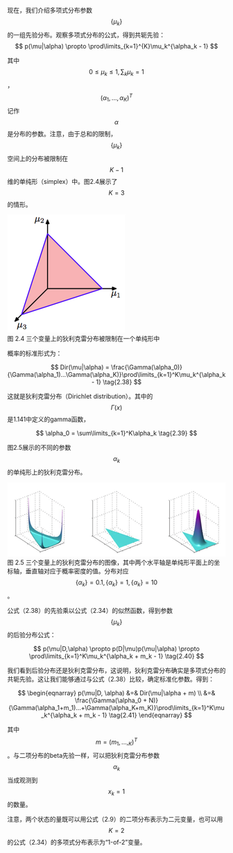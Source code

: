 现在，我们介绍多项式分布参数$$ \{\mu_k\} $$的一组先验分布。观察多项式分布的公式，得到共轭先验：    
$$
p(\mu|\alpha) \propto \prod\limits_{k=1}^{K}\mu_k^{\alpha_k - 1}
$$

其中$$ 0 \leq \mu_k \leq 1 , \sum_k\mu_k = 1 $$，$$ (\alpha_1,...,\alpha_K)^T $$记作$$ \alpha $$是分布的参数。注意，由于总和的限制，$$ \{\mu_k\} $$空间上的分布被限制在$$ K − 1 $$维的单纯形（simplex）中。图2.4展示了$$ K = 3 $$的情形。

![图 2-4](images/simplex.png)      
图 2.4 三个变量上的狄利克雷分布被限制在一个单纯形中

概率的标准形式为：

$$
Dir(\mu|\alpha) = \frac{\Gamma(\alpha_0)}{\Gamma(\alpha_1)...\Gamma(\alpha_K)}\prod\limits_{k=1}^K\mu_k^{\alpha_k - 1} \tag{2.38}
$$

这就是狄利克雷分布（Dirichlet distribution）。其中的$$ \Gamma(x) $$是1.141中定义的gamma函数，

$$
\alpha_0 = \sum\limits_{k=1}^K\alpha_k \tag{2.39}
$$

图2.5展示的不同的参数$$ \alpha_k $$的单纯形上的狄利克雷分布。

![图 2-5](images/dirichlet.png)      
图 2.5 三个变量上的狄利克雷分布的图像，其中两个水平轴是单纯形平面上的坐标轴，垂直轴对应于概率密度的值。分布对应$$ \{\alpha_k\} = 0.1, \{\alpha_k\} = 1, \{\alpha_k\} = 10 $$。 

公式（2.38）的先验乘以公式（2.34）的似然函数，得到参数$$ \{\mu_k\} $$的后验分布公式：    

$$
p(\mu|D,\alpha) \propto p(D|\mu)p(\mu|\alpha) \propto \prod\limits_{k=1}^K\mu_k^{\alpha_k + m_k - 1} \tag{2.40}
$$

我们看到后验分布还是狄利克雷分布，这说明，狄利克雷分布确实是多项式分布的共轭先验。这让我们能够通过与公式（2.38）比较，确定标准化参数。得到：

$$
\begin{eqnarray}
p(\mu|D, \alpha) &=& Dir(\mu|\alpha + m) \\
&=& \frac{\Gamma(\alpha_0 + N)}{\Gamma(\alpha_1+m_1)...+\Gamma(\alpha_K+m_K)}\prod\limits_{k=1}^K\mu_k^{\alpha_k + m_k - 1} \tag{2.41}
\end{eqnarray}
$$

其中$$ m = (m_1,...,_K)^T $$。与二项分布的beta先验一样，可以把狄利克雷分布参数$$ \alpha_k $$当成观测到$$ x_k = 1 $$的数量。    

注意，两个状态的量既可以用公式（2.9）的二项分布表示为二元变量，也可以用$$ K = 2 $$的公式（2.34）的多项式分布表示为“1-of-2”变量。   


